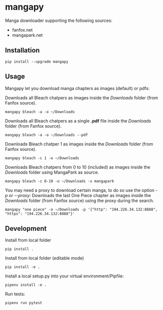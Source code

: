 # mangapy

Manga downloader supporting the following sources:

- fanfox.net
- mangapark.net

## Installation

```
pip install --upgrade mangapy
```

## Usage

Mangapy let you download manga chapters as images (default) or pdfs:

Downloads all Bleach chatpers as images inside the *Downloads* folder (from Fanfox source).
```
mangapy bleach -a -o ~/Downloads
```

Downloads all Bleach chatpers as a single **.pdf** file inside the *Downloads* folder (from Fanfox source).
```
mangapy bleach -a -o ~/Downloads --pdf
```

Downloads Bleach chatper 1 as images inside the *Downloads* folder (from Fanfox source).
```
mangapy bleach -c 1 -o ~/Downloads
```

Downloads Bleach chatpers from 0 to 10 (included) as images inside the *Downloads* folder using MangaPark as source.
```
mangapy bleach -c 0-10 -o ~/Downloads -s mangapark
```

You may need a proxy to download certain manga, to do so use the option *-p or --proxy*:
Downloads the last One Piece chapter as images inside the *Downloads* folder (from Fanfox source) using the proxy during the search.

```
mangapy "one piece" -o ~/Downloads -p '{"http": "194.226.34.132:8888", "https": "194.226.34.132:8888"}'
```

## Development

Install from local folder

```
pip install .
```

Install from local folder (editable mode)

```
pip install -e .
```

Install a local setup.py into your virtual environment/Pipfile:

```
pipenv install -e .
```

Run tests:

```
pipenv run pytest
```